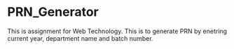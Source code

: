 # PRN_Generator
This is assignment for Web Technology. This is to generate PRN by enetring current year, department name and batch number.
